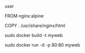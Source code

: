 *<user password="1234" roles="manager-gui" username="admin"/>*
user 

FROM nginx:alpine

COPY . /usr/share/nginx/html


sudo docker build -t myweb

sudo docker run -d -p 80:80 myweb
